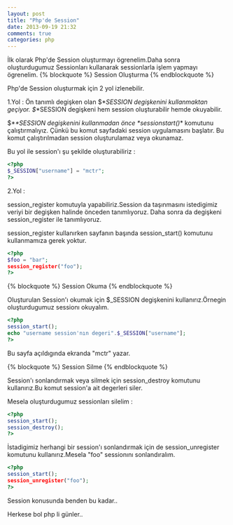 ```yaml
---
layout: post
title: "Php'de Session"
date: 2013-09-19 21:32
comments: true
categories: php
---
```


İlk olarak Php'de Session oluşturmayı ögrenelim.Daha sonra oluşturdugumuz Sessionları kullanarak sessionlarla işlem yapmayı ögrenelim.
{% blockquote %}
Session Oluşturma
{% endblockquote %}

Php'de Session oluşturmak için 2 yol izlenebilir.

1.Yol :
Ön tanımlı degişken olan $*_*SESSION degişkenini kullanmaktan geçiyor.
$*_*SESSION degişkeni hem session oluşturabilir hemde okuyabilir.

$*_*SESSION degişkenini kullanmadan önce **session*_*start()** komutunu çalıştırmalıyız.
Çünkü bu komut sayfadaki session uygulamasını başlatır. Bu komut çalıştırılmadan session oluşturulamaz veya okunamaz.

Bu yol ile session'ı şu şekilde oluşturabiliriz :

```php
<?php
$_SESSION["username"] = "mctr";
?>

``` 

2.Yol :

session_register komutuyla yapabiliriz.Session da taşınmasını istedigimiz veriyi bir degişken halinde önceden tanımlıyoruz.
Daha sonra da degişkeni session_register ile tanımlıyoruz.

session_register kullanırken sayfanın başında session_start() komutunu kullanmamıza gerek yoktur.


```php
<?php
$foo = "bar";
session_register("foo");
?>
``` 

{% blockquote %}
Session Okuma
{% endblockquote %}

Oluşturulan Session'ı okumak için $_SESSION degişkenini kullanırız.Örnegin oluşturdugumuz sessionı okuyalım.


```php
<?php
session_start();
echo "username session'nın degeri".$_SESSION["username"];
?>
```
Bu sayfa açıldıgında ekranda "mctr" yazar.

{% blockquote %}
Session Silme
{% endblockquote %}

Session'ı sonlandırmak veya silmek için session_destroy komutunu kullanırız.Bu komut session'a ait degerleri siler.

Mesela oluşturdugumuz sessionları silelim :


```php
<?php
session_start();
session_destroy();
?>
``` 

İstadigimiz herhangi bir session'ı sonlandırmak için de session_unregister komutunu kullanırız.Mesela "foo" sessionını sonlandıralım.


```php
<?php
session_start();
session_unregister("foo");
?>
``` 

Session konusunda benden bu kadar.. 

Herkese bol php li günler..


